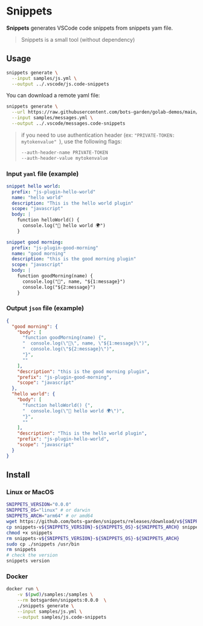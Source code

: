 # Snippets

**Snippets** generates VSCode code snippets from snippets yam file.

> Snippets is a small tool (without dependency)

## Usage

```bash
snippets generate \
  --input samples/js.yml \
  --output ../.vscode/js.code-snippets 
```

You can download a remote yaml file:
```bash
snippets generate \
  --url https://raw.githubusercontent.com/bots-garden/golab-demos/main/snippets-demo/messages.yml \
  --input samples/messages.yml \
  --output ../.vscode/messages.code-snippets 
```
> if you need to use authentication header (ex: `"PRIVATE-TOKEN: mytokenvalue"
`), use the following flags:
> ```bash
> --auth-header-name PRIVATE-TOKEN
> --auth-header-value mytokenvalue
> ``` 

### Input `yaml` file (example)

```yaml
snippet hello world:
  prefix: "js-plugin-hello-world"
  name: "hello world"
  description: "This is the hello world plugin"
  scope: "javascript"
  body: |
    function helloWorld() {
      console.log("👋 hello world 🌍")
    }

snippet good morning:
  prefix: "js-plugin-good-morning"
  name: "good morning"
  description: "this is the good morning plugin"
  scope: "javascript"
  body: |
    function goodMorning(name) {
      console.log("👋", name, "${1:message}")
      console.log("${2:message}")
    }

```

### Output `json` file (example)

```json
{
  "good morning": {
    "body": [
      "function goodMorning(name) {",
      "  console.log(\"👋\", name, \"${1:message}\")",
      "  console.log(\"${2:message}\")",
      "}",
      ""
    ],
    "description": "this is the good morning plugin",
    "prefix": "js-plugin-good-morning",
    "scope": "javascript"
  },
  "hello world": {
    "body": [
      "function helloWorld() {",
      "  console.log(\"👋 hello world 🌍\")",
      "}",
      ""
    ],
    "description": "This is the hello world plugin",
    "prefix": "js-plugin-hello-world",
    "scope": "javascript"
  }
}
```

## Install

### Linux or MacOS

```bash
SNIPPETS_VERSION="0.0.0"
SNIPPETS_OS="linux" # or darwin
SNIPPETS_ARCH="arm64" # or amd64
wget https://github.com/bots-garden/snippets/releases/download/v${SNIPPETS_VERSION}/minism-v${SNIPPETS_VERSION}-${SNIPPETS_OS}-${SNIPPETS_ARCH}
cp snippets-v${SNIPPETS_VERSION}-${SNIPPETS_OS}-${SNIPPETS_ARCH} snippets
chmod +x snippets
rm snippets-v${SNIPPETS_VERSION}-${SNIPPETS_OS}-${SNIPPETS_ARCH}
sudo cp ./snippets /usr/bin
rm snippets
# check the version
snippets version
```

### Docker

```bash
docker run \
    -v $(pwd)/samples:/samples \
    --rm botsgarden/snippets:0.0.0  \
    ./snippets generate \
    --input samples/js.yml \
    --output samples/js.code-snippets 
```


